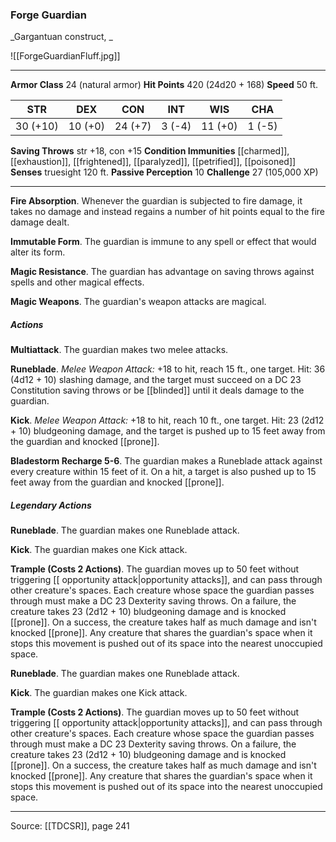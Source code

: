 ### Forge Guardian
_Gargantuan construct, _

![[ForgeGuardianFluff.jpg]]




---

**Armor Class** 24 (natural armor)
**Hit Points** 420 (24d20 + 168)
**Speed** 50 ft.

| STR     | DEX     | CON     | INT     | WIS     | CHA     |
|---------|---------|---------|---------|---------|---------|
| 30 (+10) | 10 (+0) | 24 (+7) | 3 (-4) | 11 (+0) | 1 (-5) |

**Saving Throws** str +18, con +15
**Condition Immunities** [[charmed]], [[exhaustion]], [[frightened]], [[paralyzed]], [[petrified]], [[poisoned]]
**Senses** truesight 120 ft.
**Passive Perception** 10
**Challenge** 27 (105,000 XP)

---

**Fire Absorption**. Whenever the guardian is subjected to fire damage, it takes no damage and instead regains a number of hit points equal to the fire damage dealt.

**Immutable Form**. The guardian is immune to any spell or effect that would alter its form.

**Magic Resistance**. The guardian has advantage on saving throws against spells and other magical effects.

**Magic Weapons**. The guardian's weapon attacks are magical.

##### Actions
**Multiattack**. The guardian makes two melee attacks.

**Runeblade**. _Melee Weapon Attack:_ +18 to hit, reach 15 ft., one target. Hit: 36 (4d12 + 10) slashing damage, and the target must succeed on a DC 23 Constitution saving throws or be [[blinded]] until it deals damage to the guardian.

**Kick**. _Melee Weapon Attack:_ +18 to hit, reach 10 ft., one target. Hit: 23 (2d12 + 10) bludgeoning damage, and the target is pushed up to 15 feet away from the guardian and knocked [[prone]].

**Bladestorm Recharge 5-6**. The guardian makes a Runeblade attack against every creature within 15 feet of it. On a hit, a target is also pushed up to 15 feet away from the guardian and knocked [[prone]].

##### Legendary Actions
**Runeblade**. The guardian makes one Runeblade attack.

**Kick**. The guardian makes one Kick attack.

**Trample (Costs 2 Actions)**. The guardian moves up to 50 feet without triggering [[ opportunity attack|opportunity attacks]], and can pass through other creature's spaces. Each creature whose space the guardian passes through must make a DC 23 Dexterity saving throws. On a failure, the creature takes 23 (2d12 + 10) bludgeoning damage and is knocked [[prone]]. On a success, the creature takes half as much damage and isn't knocked [[prone]]. Any creature that shares the guardian's space when it stops this movement is pushed out of its space into the nearest unoccupied space.

**Runeblade**. The guardian makes one Runeblade attack.

**Kick**. The guardian makes one Kick attack.

**Trample (Costs 2 Actions)**. The guardian moves up to 50 feet without triggering [[ opportunity attack|opportunity attacks]], and can pass through other creature's spaces. Each creature whose space the guardian passes through must make a DC 23 Dexterity saving throws. On a failure, the creature takes 23 (2d12 + 10) bludgeoning damage and is knocked [[prone]]. On a success, the creature takes half as much damage and isn't knocked [[prone]]. Any creature that shares the guardian's space when it stops this movement is pushed out of its space into the nearest unoccupied space.


---

Source: [[TDCSR]], page 241